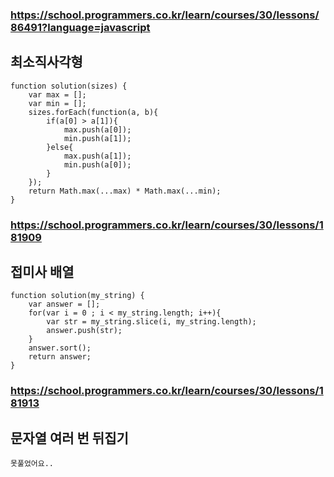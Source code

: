 ### https://school.programmers.co.kr/learn/courses/30/lessons/86491?language=javascript
## 최소직사각형
```
function solution(sizes) {
    var max = [];
    var min = [];
    sizes.forEach(function(a, b){
        if(a[0] > a[1]){
            max.push(a[0]);
            min.push(a[1]);
        }else{
            max.push(a[1]);
            min.push(a[0]);
        }
    });
    return Math.max(...max) * Math.max(...min);
}
```

### https://school.programmers.co.kr/learn/courses/30/lessons/181909
## 접미사 배열
```
function solution(my_string) {
    var answer = [];
    for(var i = 0 ; i < my_string.length; i++){
        var str = my_string.slice(i, my_string.length);
        answer.push(str);
    }
    answer.sort();
    return answer;
}
```

### https://school.programmers.co.kr/learn/courses/30/lessons/181913
## 문자열 여러 번 뒤집기
```
못풀었어요..
```
